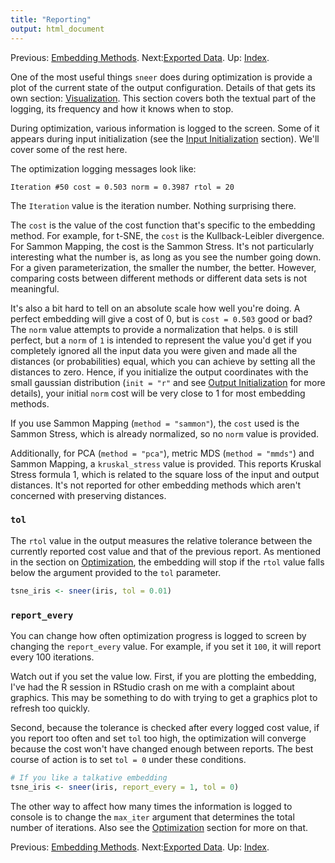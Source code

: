 ```yaml
---
title: "Reporting"
output: html_document
---
```

Previous: [Embedding Methods](embedding-methods.html). Next:[Exported Data](exported-data.html). Up: [Index](index.html).

One of the most useful things `sneer` does during optimization is provide
a plot of the current state of the output configuration. Details of that
gets its own section: [Visualization](visualization.html). This section
covers both the textual part of the logging, its frequency and how it knows
when to stop.

During optimization, various information is logged to the screen. Some of it
appears during input initialization (see the 
[Input Initialization](input-initialization.html) section). We'll cover some of
the rest here.

The optimization logging messages look like:

```Iteration #50 cost = 0.503 norm = 0.3987 rtol = 20```

The `Iteration` value is the iteration number. Nothing surprising there. 

The `cost` is the value of the cost function that's specific to the embedding
method. For example, for t-SNE, the `cost` is the Kullback-Leibler divergence. 
For Sammon Mapping, the cost is the Sammon Stress. It's not particularly
interesting what the number is, as long as you see the number going down.
For a given parameterization, the smaller the number, the better. However, 
comparing costs between different methods or different data sets is not 
meaningful.

It's also a bit hard to tell on an absolute scale how well you're doing. A 
perfect embedding will give a cost of 0, but is `cost = 0.503` good or bad? 
The `norm` value attempts to provide a normalization that helps. `0` is still
perfect, but a `norm` of `1` is intended to represent the value you'd get if
you completely ignored all the input data you were given and made all the 
distances (or probabilities) equal, which you can achieve by setting all
the distances to zero. Hence, if you initialize the output coordinates
with the small gaussian distribution (`init = "r"` and see 
[Output Initialization](output-initialization.html) for more details), your
initial `norm` cost will be very close to 1 for most embedding methods.

If you use Sammon Mapping (`method = "sammon"`), the `cost` used is the Sammon
Stress, which is already normalized, so no `norm` value is provided.

Additionally, for PCA (`method = "pca"`), metric MDS (`method = "mmds"`) and
Sammon Mapping, a `kruskal_stress` value is provided. This reports Kruskal
Stress formula 1, which is related to the square loss of the input and output
distances. It's not reported for other embedding methods which aren't concerned
with preserving distances.

### `tol`

The `rtol` value in the output measures the relative tolerance between the 
currently reported cost value and that of the previous report. As mentioned in 
the section on [Optimization](optimization.html), the embedding will stop if the
`rtol` value falls below the argument provided to the `tol` parameter.

```R
tsne_iris <- sneer(iris, tol = 0.01)
```

### `report_every`

You can change how often optimization progress is logged to screen by changing
the `report_every` value. For example, if you set it `100`, it will report
every 100 iterations.

Watch out if you set the value low. First, if you are plotting the embedding, 
I've had the R session in RStudio crash on me with a complaint about graphics.
This may be something to do with trying to get a graphics plot to refresh too
quickly.

Second, because the tolerance is checked after every logged cost value, if you
report too often and set `tol` too high, the optimization will converge because
the cost won't have changed enough between reports. The best course of action
is to set `tol = 0` under these conditions.

```R
# If you like a talkative embedding
tsne_iris <- sneer(iris, report_every = 1, tol = 0)
```

The other way to affect how many times the information is logged to console
is to change the `max_iter` argument that determines the total number of
iterations. Also see the [Optimization](optimization.html) section for more
on that.

Previous: [Embedding Methods](embedding-methods.html). Next:[Exported Data](exported-data.html). Up: [Index](index.html).
